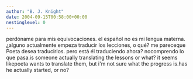 ```yaml
---
author: "B. J. Knight"
date: 2004-09-15T00:58:00+00:00
nestinglevel: 0
---
```

perdóname para mis equivocaciones. el español no es mi lengua materna.¿alguno actualmente empeza traducir los lecciones, o qué? me pareceque Poeta desea traducirlos. pero está él traduciendo ahora? nocomprendo lo que pasa.is someone actually translating the lessons or what? it seems likepoeta wants to translate them, but i'm not sure what the progress is.has he actually started, or no?